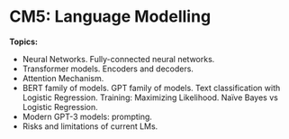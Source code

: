 # CM5: Language Modelling

**Topics:**
- Neural Networks. Fully-connected neural networks.
- Transformer models. Encoders and decoders.
- Attention Mechanism.
- BERT family of models. GPT family of models. Text classification with Logistic Regression. Training: Maximizing Likelihood. Naïve Bayes vs Logistic Regression.
- Modern GPT-3 models: prompting.
- Risks and limitations of current LMs.
